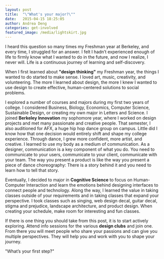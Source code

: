```yaml
---
layout: post
title:  "\"What's your major?\""
date:   2015-04-15 18:25:05
author: Andrea Deng
categories: get-involved
featured_image: /media/lightskirt.jpg
---
```


I heard this question so many times my Freshman year at Berkeley, and every time, I struggled for an answer. I felt I hadn’t experienced enough of life to firmly know what I wanted to do in the future, and now I realize, I never will. Life is a continuous journey of learning and self-discovery.

When I first learned about **"design thinking"** my Freshman year, the things I wanted to do started to make sense. I loved art, music, creativity, and volunteering. The more I learned about design, the more I knew I wanted to use design to create effective, human-centered solutions to social problems.

I explored a number of courses and majors during my first two years of college. I considered Business, Biology, Economics, Computer Science, Sustainable Design, or creating my own major in Letters and Science. I joined **Berkeley Innovation** my sophomore year, where I worked on design projects and met many passionate and creative people. That semester, I also auditioned for AFX, a huge hip hop dance group on campus. Little did I know how that one decision would entirely shift and shape my college experience. Through dance, I grew more confident, more artist, and creative. I learned to use my body as a medium of communication. As a designer, communication is a key component of what you do. You need to communicate to your users, communicate to your client, communicate with your team. The way you present a product is like the way you present a piece of dance choreography: There is a story behind it and you need to learn how to tell that story.

Eventually, I decided to major in **Cognitive Science** to focus on Human-Computer Interaction and learn the emotions behind designing interfaces to connect people and technology. Along the way, I learned the value in taking classes outside of your requirements and in taking classes that expand your perspective. I took classes such as singing, web design decal, guitar decal, stigma and prejudice, landscape architecture, and product design. When creating your schedule, make room for interesting and fun classes.

If there is one thing you should take from this post, it is to start actively exploring. Attend info sessions for the various **design clubs** and join one. From there you will meet people who share your passions and can give you multiple perspectives. They will help you and work with you to shape your journey.

"What’s your first step?"